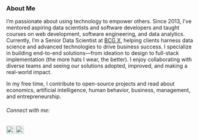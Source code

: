 ### About Me

I’m passionate about using technology to empower others. Since 2013, I’ve mentored aspiring data scientists and software developers and taught courses on web development, software engineering, and data analytics. Currently, I’m a Senior Data Scientist at [BCG X](https://www.bcg.com/x), helping clients harness data science and advanced technologies to drive business success. I specialize in building end-to-end solutions—from ideation to design to full-stack implementation (the more hats I wear, the better). I enjoy collaborating with diverse teams and seeing our solutions adopted, improved, and making a real-world impact.

In my free time, I contribute to open-source projects and read about economics, artificial intelligence, human behavior, business, management, and entrepreneurship.

###### Connect with me:
[<img align="left" alt="Mathijs de Jong | LinkedIn" width="22px" src="https://cdn.jsdelivr.net/npm/simple-icons@v3/icons/linkedin.svg" />][linkedin]
[<img align="left" alt="Mathijs de Jong | Email" width="22px" src="https://cdn.jsdelivr.net/npm/simple-icons@3.13.0/icons/gmail.svg">][email]

[company]: https://www.bcg.com/x  
[linkedin]: https://linkedin.com/in/mathijsdejong995/  
[email]: dejong.mathijs@bcg.com  
